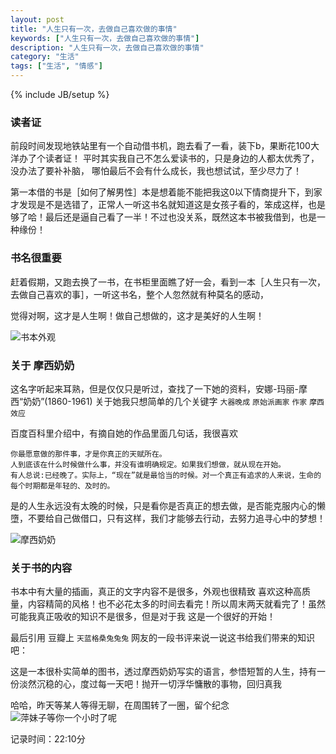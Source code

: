 ```yaml
---
layout: post
title: "人生只有一次，去做自己喜欢做的事情"
keywords: ["人生只有一次，去做自己喜欢做的事情"]
description: "人生只有一次，去做自己喜欢做的事情"
category: "生活"
tags: ["生活", "情感"]
---
```

{% include JB/setup %}


### 读者证

前段时间发现地铁站里有一个自动借书机，跑去看了一看，装下b，果断花100大洋办了个读者证！
平时其实我自己不怎么爱读书的，只是身边的人都太优秀了，没办法了要补补脑，
哪怕最后不会有什么成长，我也想试试，至少尽力了！

第一本借的书是［如何了解男性］本是想着能不能把我这0以下情商提升下，到家才发现是不是选错了，正常人一听这书名就知道这是女孩子看的，笨成这样，也是够了哈！最后还是逼自己看了一半！不过也没关系，既然这本书被我借到，也是一种缘份！


### 书名很重要

赶着假期，又跑去换了一书，在书柜里面瞧了好一会，看到一本［人生只有一次，去做自己喜欢的事］，一听这书名，整个人忽然就有种莫名的感动，

觉得对啊，这才是人生啊！做自己想做的，这才是美好的人生啊！

![书本外观](https://img.alicdn.com/imgextra/i1/1819728314/TB2GM5ZXVXXXXbOXpXXXXXXXXXX_!!1819728314.jpg)


### 关于 摩西奶奶

这名字听起来耳熟，但是仅仅只是听过，查找了一下她的资料，安娜-玛丽-摩西“奶奶”(1860-1961)
关于她我只想简单的几个关键字 
`大器晚成` 
`原始派画家` 
`作家` 
`摩西效应`

百度百科里介绍中，有摘自她的作品里面几句话，我很喜欢
```
你最愿意做的那件事，才是你真正的天赋所在。
人到底该在什么时候做什么事，并没有谁明确规定。如果我们想做，就从现在开始。
有人总说:已经晚了。实际上，“现在”就是最恰当的时候。对一个真正有追求的人来说，生命的每个时期都是年轻的、及时的。
```

是的人生永远没有太晚的时候，只是看你是否真正的想去做，是否能克服内心的懒墮，不要给自己做借口，只有这样，我们才能够去行动，去努力追寻心中的梦想！

![摩西奶奶](https://img.alicdn.com/imgextra/i3/1819728314/TB2LxSXXpXXXXbeXFXXXXXXXXXX_!!1819728314.jpg)


### 关于书的内容

书本中有大量的插画，真正的文字内容不是很多，外观也很精致
喜欢这种高质量，内容精简的风格！也不必花太多的时间去看完！所以周末两天就看完了！虽然可能我真正吸收的知识不是很多，但是对于我
这是一个很好的开始！

最后引用 豆瓣上 `天蓝格桑兔兔兔` 网友的一段书评来说一说这书给我们带来的知识吧：

这是一本很朴实简单的图书，透过摩西奶奶写实的语言，参悟短暂的人生，持有一份淡然沉稳的心，度过每一天吧！抛开一切浮华慵散的事物，回归真我


哈哈，昨天等某人等得无聊，在周围转了一圈，留个纪念
![萍妹子等你一个小时了呢](https://img.alicdn.com/imgextra/i1/1819728314/TB2_UtJmXXXXXawXpXXXXXXXXXX_!!1819728314.jpg)

记录时间：22:10分
